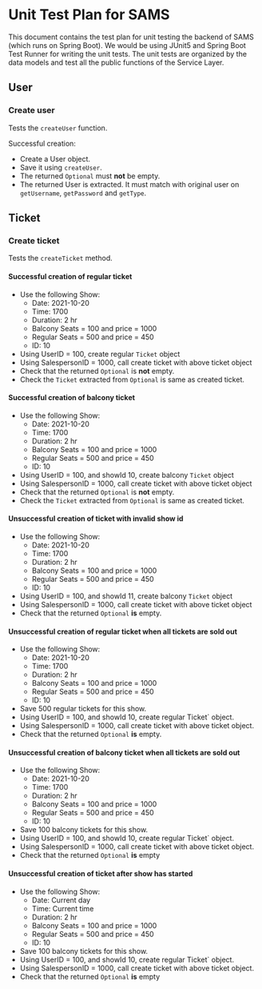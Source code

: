 # Unit Test Plan for SAMS

This document contains the test plan for unit testing the backend of SAMS (which runs on Spring Boot). We would be using JUnit5 and Spring Boot Test Runner for writing the unit tests. The unit tests are organized by the data models and test all the public functions of the Service Layer.

## User

### Create user

Tests the `createUser` function.

Successful creation:

- Create a User object.
- Save it using `createUser`.
- The returned `Optional` must **not** be empty.
- The returned User is extracted. It must match with original user on `getUsername`, `getPassword` and `getType`.

## Ticket

### Create ticket

Tests the `createTicket` method.

#### Successful creation of regular ticket

- Use the following Show:
  - Date: 2021-10-20
  - Time: 1700
  - Duration: 2 hr
  - Balcony Seats = 100 and price = 1000
  - Regular Seats = 500 and price = 450
  - ID: 10
- Using UserID = 100, create regular `Ticket` object
- Using SalespersonID = 1000, call create ticket with above ticket object
- Check that the returned `Optional` is **not** empty.
- Check the `Ticket` extracted from `Optional` is same as created ticket.

#### Successful creation of balcony ticket

- Use the following Show:
  - Date: 2021-10-20
  - Time: 1700
  - Duration: 2 hr
  - Balcony Seats = 100 and price = 1000
  - Regular Seats = 500 and price = 450
  - ID: 10
- Using UserID = 100, and showId 10, create balcony `Ticket` object
- Using SalespersonID = 1000, call create ticket with above ticket object
- Check that the returned `Optional` is **not** empty.
- Check the `Ticket` extracted from `Optional` is same as created ticket.

#### Unsuccessful creation of ticket with invalid show id

- Use the following Show:
  - Date: 2021-10-20
  - Time: 1700
  - Duration: 2 hr
  - Balcony Seats = 100 and price = 1000
  - Regular Seats = 500 and price = 450
  - ID: 10
- Using UserID = 100, and showId 11, create balcony `Ticket` object
- Using SalespersonID = 1000, call create ticket with above ticket object
- Check that the returned `Optional` **is** empty.

#### Unsuccessful creation of regular ticket when all tickets are sold out

- Use the following Show:
  - Date: 2021-10-20
  - Time: 1700
  - Duration: 2 hr
  - Balcony Seats = 100 and price = 1000
  - Regular Seats = 500 and price = 450
  - ID: 10
- Save 500 regular tickets for this show.
- Using UserID = 100, and showId 10, create regular Ticket` object.
- Using SalespersonID = 1000, call create ticket with above ticket object.
- Check that the returned `Optional` **is** empty.

#### Unsuccessful creation of balcony ticket when all tickets are sold out

- Use the following Show:
  - Date: 2021-10-20
  - Time: 1700
  - Duration: 2 hr
  - Balcony Seats = 100 and price = 1000
  - Regular Seats = 500 and price = 450
  - ID: 10
- Save 100 balcony tickets for this show.
- Using UserID = 100, and showId 10, create regular Ticket` object.
- Using SalespersonID = 1000, call create ticket with above ticket object.
- Check that the returned `Optional` **is** empty

#### Unsuccessful creation of ticket after show has started

- Use the following Show:
  - Date: Current day
  - Time: Current time
  - Duration: 2 hr
  - Balcony Seats = 100 and price = 1000
  - Regular Seats = 500 and price = 450
  - ID: 10
- Save 100 balcony tickets for this show.
- Using UserID = 100, and showId 10, create regular Ticket` object.
- Using SalespersonID = 1000, call create ticket with above ticket object.
- Check that the returned `Optional` **is** empty